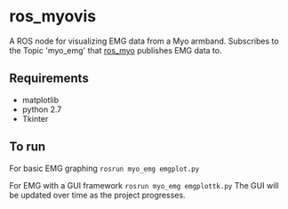 # ros_myovis

A ROS node for visualizing EMG data from a Myo armband. Subscribes to the Topic 'myo_emg' that [ros_myo](https://github.com/roboTJ101/ros_myo) publishes EMG data to.

## Requirements

- matplotlib
- python 2.7
- Tkinter

## To run

For basic EMG graphing
`rosrun myo_emg emgplot.py`

For EMG with a GUI framework
`rosrun myo_emg emgplottk.py`
The GUI will be updated over time as the project progresses.
